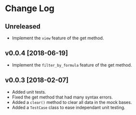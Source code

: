 # Change Log

## Unreleased

* Implement the `view` feature of the get method.

## v0.0.4 [2018-06-19]

* Implement the `filter_by_formula` feature of the get method.

## v0.0.3 [2018-02-07]

* Added unit tests.
* Fixed the get method that had many syntax errors.
* Added a `clear()` method to clear all data in the mock bases.
* Added a `TestCase` class to ease independant unit testing.
